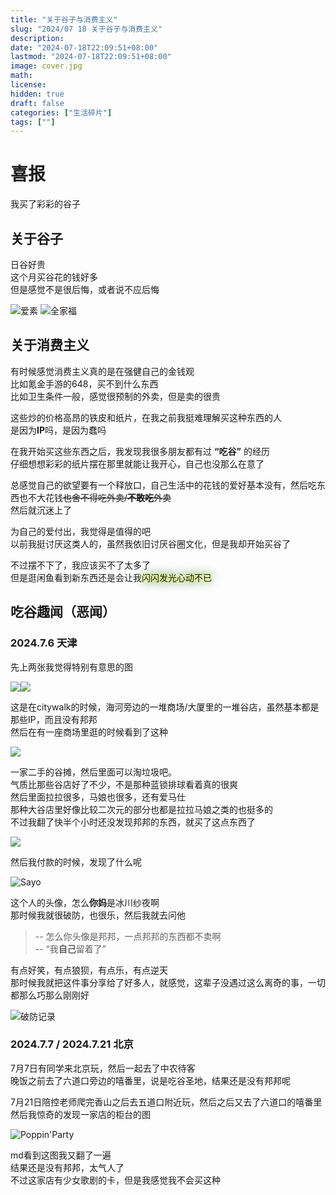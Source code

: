 ```yaml
---
title: "关于谷子与消费主义"
slug: "2024/07 18 关于谷子与消费主义"
description:
date: "2024-07-18T22:09:51+08:00"
lastmod: "2024-07-18T22:09:51+08:00"
image: cover.jpg
math:
license:
hidden: true
draft: false
categories: ["生活碎片"]
tags: [""]
---
```

# 喜报
我买了彩彩的谷子
## 关于谷子
日谷好贵<br>
这个月买谷花的钱好多<br>
但是感觉不是很后悔，或者说不应后悔<br>

![爱素](img/爱素.jpg)
![全家福](img/全家福.jpg)
## 关于消费主义
有时候感觉消费主义真的是在强健自己的金钱观<br>
比如氪金手游的648，买不到什么东西<br>
比如卫生条件一般，感觉很预制的外卖，但是卖的很贵<br>

这些炒的价格高昂的铁皮和纸片，在我之前我挺难理解买这种东西的人<br>
是因为**IP**吗，是因为蠢吗<br>

在我开始买这些东西之后，我发现我很多朋友都有过 **“吃谷”** 的经历<br>
仔细想想彩彩的纸片摆在那里就能让我开心，自己也没那么在意了<br>

总感觉自己的欲望要有一个释放口，自己生活中的花钱的爱好基本没有，然后吃东西也不大花钱~~也舍不得吃外卖/**不敢吃**外卖~~<br>
然后就沉迷上了<br>

为自己的爱付出，我觉得是值得的吧<br>
以前我挺讨厌这类人的，虽然我依旧讨厌谷圈文化，但是我却开始买谷了<br>

不过摆不下了，我应该买不了太多了<br>
但是逛闲鱼看到新东西还是会让我<span style="text-shadow:0 0 5px yellow,0 0 10px white,0 0 15px green,0 0 20px gray">闪闪发光心动不已</span>
## 吃谷趣闻（恶闻）
### 2024.7.6 天津
先上两张我觉得特别有意思的图<br>

![](img/偷.jpg)![](img/偷2.jpg)

这是在citywalk的时候，海河旁边的一堆商场/大厦里的一堆谷店，虽然基本都是那些IP，而且没有邦邦<br>
然后在有一座商场里逛的时候看到了这种

![](img/二手.jpg)

一家二手的谷摊，然后里面可以淘垃圾吧。<br>
气质比那些谷店好了不少，不是那种蓝锁排球看着真的很爽<br>
然后里面拉拉很多，马娘也很多，还有爱马仕<br>
那种大谷店里好像比较二次元的部分也都是拉拉马娘之类的也挺多的<br>
不过我翻了快半个小时还没发现邦邦的东西，就买了这点东西了<br>

![](img/谷.jpg)

然后我付款的时候，发现了什么呢<br>

![Sayo](img/sayo.jpg)

这个人的头像，怎么**你妈**是冰川纱夜啊<br>
那时候我就很破防，也很乐，然后我就去问他<br>
> -- 怎么你头像是邦邦，一点邦邦的东西都不卖啊<br>
> -- “我**自己**留着了”<br>

有点好笑，有点狼狈，有点乐，有点逆天<br>
那时候我就把这件事分享给了好多人，就感觉，这辈子没遇过这么离奇的事，一切都那么巧那么刚刚好<br>

![破防记录](img/聊天记录.png)

### 2024.7.7 / 2024.7.21 北京
7月7日有同学来北京玩，然后一起去了中农待客<br>
晚饭之前去了六道口旁边的嘻番里，说是吃谷圣地，结果还是没有邦邦呢<br>

7月21日陪控老师爬完香山之后去五道口附近玩，然后之后又去了六道口的嘻番里<br>
然后我惊奇的发现一家店的柜台的图<br>

![Poppin'Party](img/ppp.jpg)

md看到这图我又翻了一遍<br>
结果还是没有邦邦，太气人了<br>
不过这家店有少女歌剧的卡，但是我感觉我不会买这种<br>

